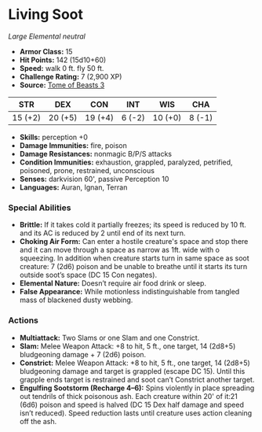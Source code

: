 # Living Soot

*Large* *Elemental* *neutral*

- **Armor Class:** 15
- **Hit Points:** 142 (15d10+60)
- **Speed:** walk 0 ft. fly 50 ft.
- **Challenge Rating:** 7 (2,900 XP)
- **Source:** [Tome of Beasts 3](https://koboldpress.com/kpstore/product/tome-of-beasts-2-for-5th-edition/)

| STR | DEX | CON | INT | WIS | CHA |
| --- | --- | --- | --- | --- | --- |
| 15 (+2) | 20 (+5) | 19 (+4) | 6 (-2) | 10 (+0) | 8 (-1) |

- **Skills:** perception +0
- **Damage Immunities:** fire, poison
- **Damage Resistances:** nonmagic B/P/S attacks
- **Condition Immunities:** exhaustion, grappled, paralyzed, petrified, poisoned, prone, restrained, unconscious
- **Senses:** darkvision 60', passive Perception 10
- **Languages:** Auran, Ignan, Terran
### Special Abilities
- **Brittle:** If it takes cold it partially freezes; its speed is reduced by 10 ft. and its AC is reduced by 2 until end of its next turn.
- **Choking Air Form:** Can enter a hostile creature's space and stop there and it can move through a space as narrow as 1ft. wide with o squeezing. In addition when creature starts turn in same space as soot creature: 7 (2d6) poison and be unable to breathe until it starts its turn outside soot’s space (DC 15 Con negates).
- **Elemental Nature:** Doesn’t require air food drink or sleep.
- **False Appearance:** While motionless indistinguishable from tangled mass of blackened dusty webbing.
### Actions
- **Multiattack:** Two Slams or one Slam and one Constrict.
- **Slam:** Melee Weapon Attack: +8 to hit, 5 ft., one target, 14 (2d8+5) bludgeoning damage + 7 (2d6) poison.
- **Constrict:** Melee Weapon Attack: +8 to hit, 5 ft., one target, 14 (2d8+5) bludgeoning damage and target is grappled (escape DC 15). Until this grapple ends target is restrained and soot can’t Constrict another target.
- **Engulfing Sootstorm (Recharge 4–6):** Spins violently in place spreading out tendrils of thick poisonous ash. Each creature within 20' of it:21 (6d6) poison and speed is halved (DC 15 Dex half damage and speed isn’t reduced). Speed reduction lasts until creature uses action cleaning off the ash.
